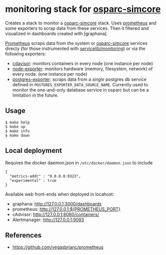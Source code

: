 # monitoring stack for [osparc-simcore]

Creates a stack to monitor a [osparc-simcore] stack. Uses [prometheus](prometheus/README.md) and some exporters to scrap data from these services. Then it filtered and visualized in dashboards created with [graphana].

[Prometheus](prometheus/README.md) scraps data from the system or [osparc-simcore] services directy (for those instrumented with [servicelib/monitoring](https://github.com/ITISFoundation/osparc-simcore/blob/master/packages/service-library/src/servicelib/monitoring.py)) or via the following exporters:
  - [cdavisor](cadvisor/README.md): monitors containers in every node (one instance per node)
  - [node-exporter](node-exporter/README.md): monitors hardware (memory, filesystem, network) of every node. (one instance per node)
  - [postgres-exporter](postgres-exporter/README.md): scraps data from a *single* postgres db service defined in ``POSTGRES_EXPORTER_DATA_SOURCE_NAME``. Currently used to monitor the one-and-only database service in osparc but can be a limitation in the future.


## Usage

    $ make help
    $ make up
    $ make info
    $ make down

## Local deployment
Requires the docker daemon.json in `/etc/docker/daemon.json` to include
```
{
  "metrics-addr" : "0.0.0.0:9323",
  "experimental" : true
}
```

Available web front-ends when deployed in locahost:

- graphana: http://127.0.0.1:3000/dashboards
- prometheus: http://127.0.0.1:${PROMETHEUS_PORT}
- cAdvisor: http://127.0.0.1:8080/containers/
- Alertmanager: http://127.0.0.1:9093


## References

- https://github.com/vegasbrianc/prometheus





<!-- References below (keep alphabetical) -->
[grafana]:https://grafana.com
[osparc-simcore]:https://github.com/ITISFoundation/osparc-simcore
[PromQL]:https://prometheus.io/docs/prometheus/latest/querying/basics
